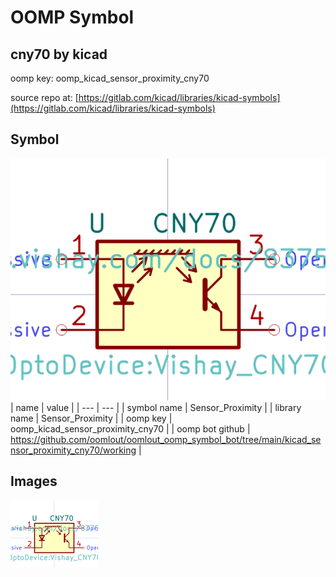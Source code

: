 # OOMP Symbol  
## cny70  by kicad  
  
oomp key: oomp_kicad_sensor_proximity_cny70  
  
source repo at: [https://gitlab.com/kicad/libraries/kicad-symbols](https://gitlab.com/kicad/libraries/kicad-symbols)  
## Symbol  
  
[![working.png](working_600.png)](working.png)  
| name | value | 
| --- | --- | 
| symbol name | Sensor_Proximity | 
| library name | Sensor_Proximity | 
| oomp key | oomp_kicad_sensor_proximity_cny70 | 
| oomp bot github | https://github.com/oomlout/oomlout_oomp_symbol_bot/tree/main/kicad_sensor_proximity_cny70/working | 
## Images  
  
[![working.png](working_140.png)](working.png)  
